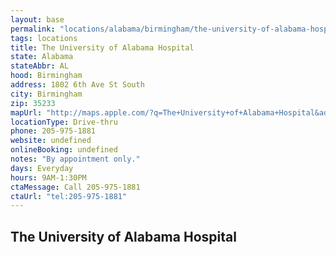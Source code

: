 ```yaml
---
layout: base
permalink: "locations/alabama/birmingham/the-university-of-alabama-hospital/"
tags: locations
title: The University of Alabama Hospital
state: Alabama
stateAbbr: AL
hood: Birmingham
address: 1802 6th Ave St South
city: Birmingham
zip: 35233
mapUrl: "http://maps.apple.com/?q=The+University+of+Alabama+Hospital&address=1802+6th+Ave+St+South,Birmingham,Alabama,35233"
locationType: Drive-thru
phone: 205-975-1881
website: undefined
onlineBooking: undefined
notes: "By appointment only."
days: Everyday
hours: 9AM-1:30PM
ctaMessage: Call 205-975-1881
ctaUrl: "tel:205-975-1881"
---
```

## The University of Alabama Hospital